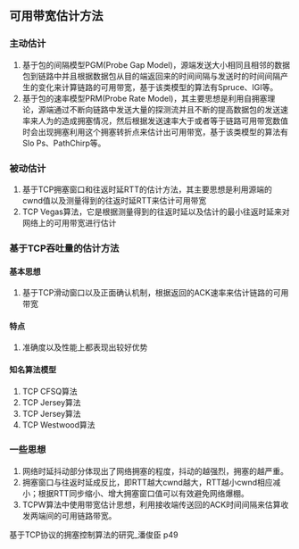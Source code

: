 ## 可用带宽估计方法
### 主动估计
1. 基于包的间隔模型PGM(Probe Gap Model)，源端发送大小相同且相邻的数据包到链路中并且根据数据包从目的端返回来的时间间隔与发送时的时间间隔产生的变化来计算链路的可用带宽，基于该类模型的算法有Spruce、IGI等。
2. 基于包的速率模型PRM(Probe Rate Model)，其主要思想是利用自拥塞理论，源端通过不断向链路中发送大量的探测流并且不断的提高数据包的发送速率来人为的造成拥塞情况，然后根据发送速率大于或者等于链路可用带宽数值时会出现拥塞利用这个拥塞转折点来估计出可用带宽，基于该类模型的算法有Slo Ps、PathChirp等。

### 被动估计
1. 基于TCP拥塞窗口和往返时延RTT的估计方法，其主要思想是利用源端的cwnd值以及测量得到的往返时延RTT来估计可用带宽
2. TCP Vegas算法，它是根据测量得到的往返时延以及估计的最小往返时延来对网络上的可用带宽进行估计

### 基于TCP吞吐量的估计方法
#### 基本思想
1. 基于TCP滑动窗口以及正面确认机制，根据返回的ACK速率来估计链路的可用带宽
#### 特点
1. 准确度以及性能上都表现出较好优势
#### 知名算法模型
1. TCP CFSQ算法
2. TCP Jersey算法
3. TCP Jersey算法
4. TCP Westwood算法


### 一些思想
1. 网络时延抖动部分体现出了网络拥塞的程度，抖动的越强烈，拥塞的越严重。
2. 拥塞窗口与往返时延成反比，即RTT越大cwnd越大，RTT越小cwnd相应减小；根据RTT同步缩小、增大拥塞窗口值可以有效避免网络爆棚。
3. TCPW算法中使用带宽估计思想，利用接收端传送回的ACK时间间隔来估算收发两端间的可用链路带宽。

基于TCP协议的拥塞控制算法的研究_潘俊臣 p49